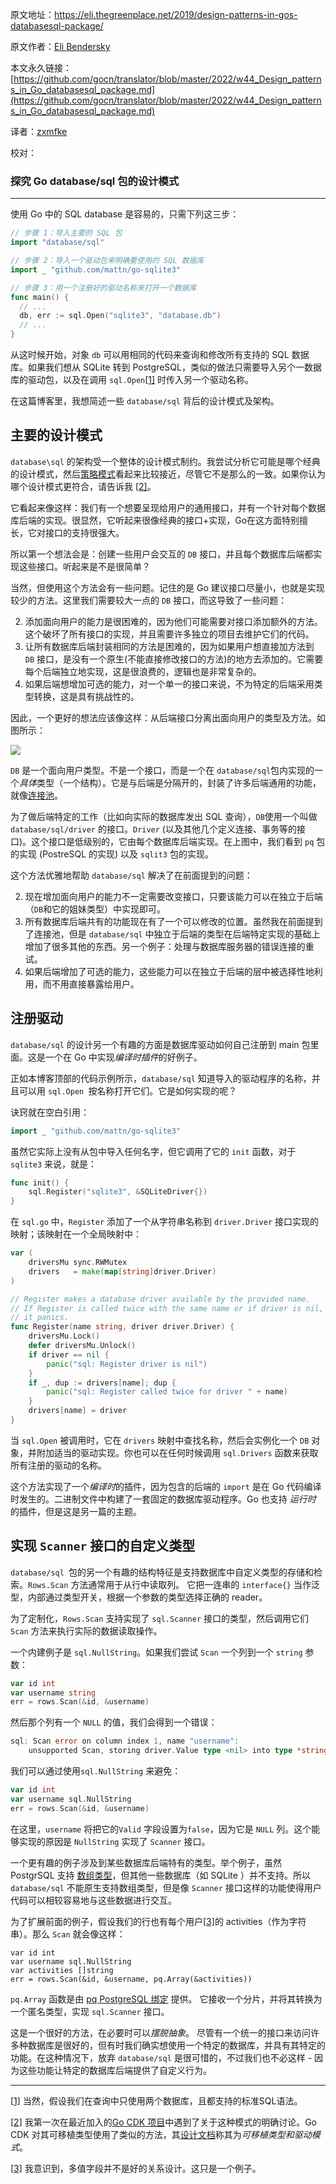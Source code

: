 原文地址：https://eli.thegreenplace.net/2019/design-patterns-in-gos-databasesql-package/

原文作者：[Eli Bendersky](https://eli.thegreenplace.net/)

本文永久链接：[https://github.com/gocn/translator/blob/master/2022/w44_Design_patterns_in_Go_databasesql_package.md](https://github.com/gocn/translator/blob/master/2022/w44_Design_patterns_in_Go_databasesql_package.md)

译者：[zxmfke](https://github.com/zxmfke)

校对：

### 探究 Go database/sql 包的设计模式

------

使用 Go 中的 SQL database 是容易的，只需下列这三步：

```go
// 步骤 1：导入主要的 SQL 包
import "database/sql"

// 步骤 2：导入一个驱动包来明确要使用的 SQL 数据库
import _ "github.com/mattn/go-sqlite3"

// 步骤 3：用一个注册好的驱动名称来打开一个数据库
func main() {
  // ...
  db, err := sql.Open("sqlite3", "database.db")
  // ...
}
```

从这时候开始，对象 `db` 可以用相同的代码来查询和修改所有支持的 SQL 数据库。如果我们想从 SQLite 转到 PostgreSQL，类似的做法只需要导入另个一数据库的驱动包，以及在调用 `sql.Open`[[1\]](https://eli.thegreenplace.net/2019/design-patterns-in-gos-databasesql-package/#sql1) 时传入另一个驱动名称。

在这篇博客里，我想简述一些 `database/sql` 背后的设计模式及架构。

## 主要的设计模式

`database\sql` 的架构受一个整体的设计模式制约。我尝试分析它可能是哪个经典的设计模式，然后[策略模式](https://en.wikipedia.org/wiki/Strategy_pattern)看起来比较接近，尽管它不是那么的一致。如果你认为哪个设计模式更符合，请告诉我 [[2\]](https://eli.thegreenplace.net/2019/design-patterns-in-gos-databasesql-package/#sql2)。

它看起来像这样：我们有一个想要呈现给用户的通用接口，并有一个针对每个数据库后端的实现。很显然，它听起来很像经典的接口+实现，Go在这方面特别擅长，它对接口的支持很强大。

所以第一个想法会是：创建一些用户会交互的 `DB` 接口，并且每个数据库后端都实现这些接口。听起来是不是很简单？

当然，但使用这个方法会有一些问题。记住的是 Go 建议接口尽量小，也就是实现较少的方法。这里我们需要较大一点的 `DB` 接口，而这导致了一些问题：

2. 添加面向用户的能力是很困难的，因为他们可能需要对接口添加额外的方法。这个破坏了所有接口的实现，并且需要许多独立的项目去维护它们的代码。
3. 让所有数据库后端封装相同的方法是困难的，因为如果用户想直接加方法到 `DB` 接口，是没有一个原生(不能直接修改接口的方法)的地方去添加的。它需要每个后端独立地实现，这是很浪费的，逻辑也是非常复杂的。
4. 如果后端想增加可选的能力，对一个单一的接口来说，不为特定的后端采用类型转换，这是具有挑战性的。

因此，一个更好的想法应该像这样：从后端接口分离出面向用户的类型及方法。如图所示：

![](../static/images/2022/w44_Design_patterns_in_Go_databasesql_package/database_sql_diagram.png)

`DB` 是一个面向用户类型。不是一个接口，而是一个在 `database/sql`包内实现的一个*具体*类型（一个结构）。它是与后端是分隔开的，封装了许多后端通用的功能，就像[连接池](https://en.wikipedia.org/wiki/Connection_pool)。

为了做后端特定的工作（比如向实际的数据库发出 SQL 查询），`DB`使用一个叫做`database/sql/driver` 的接口。`Driver` (以及其他几个定义连接、事务等的接口)。这个接口是低级别的，它由每个数据库后端实现。在上图中，我们看到 `pq` 包的实现 (PostreSQL 的实现) 以及 `sqlit3` 包的实现。

这个方法优雅地帮助 `database/sql` 解决了在前面提到的问题：

2. 现在增加面向用户的能力不一定需要改变接口，只要该能力可以在独立于后端（``DB``和它的姐妹类型）中实现即可。
3. 所有数据库后端共有的功能现在有了一个可以修改的位置。虽然我在前面提到了连接池，但是 `database/sql` 中独立于后端的类型在后端特定实现的基础上增加了很多其他的东西。另一个例子：处理与数据库服务器的错误连接的重试。
4. 如果后端增加了可选的能力，这些能力可以在独立于后端的层中被选择性地利用，而不用直接暴露给用户。

## 注册驱动

`database/sql` 的设计另一个有趣的方面是数据库驱动如何自己注册到 main 包里面。这是一个在 Go 中实现*编译时插件*的好例子。

正如本博客顶部的代码示例所示，`database/sql` 知道导入的驱动程序的名称，并且可以用 `sql.Open `按名称打开它们。它是如何实现的呢？

诀窍就在空白引用：

```go
import _ "github.com/mattn/go-sqlite3"
```

虽然它实际上没有从包中导入任何名字，但它调用了它的 `init` 函数，对于 `sqlite3` 来说，就是：

```go
func init() {
    sql.Register("sqlite3", &SQLiteDriver{})
}
```

在 `sql.go` 中，`Register` 添加了一个从字符串名称到 `driver.Driver` 接口实现的映射；该映射在一个全局映射中：

```go
var (
    driversMu sync.RWMutex
    drivers   = make(map[string]driver.Driver)
)

// Register makes a database driver available by the provided name.
// If Register is called twice with the same name or if driver is nil,
// it panics.
func Register(name string, driver driver.Driver) {
    driversMu.Lock()
    defer driversMu.Unlock()
    if driver == nil {
        panic("sql: Register driver is nil")
    }
    if _, dup := drivers[name]; dup {
        panic("sql: Register called twice for driver " + name)
    }
    drivers[name] = driver
}
```

当 `sql.Open` 被调用时，它在 `drivers`  映射中查找名称，然后会实例化一个 `DB` 对象，并附加适当的驱动实现。你也可以在任何时候调用 `sql.Drivers` 函数来获取所有注册的驱动的名称。

这个方法实现了一个*编译时*的插件，因为包含的后端的 `import` 是在 Go 代码编译时发生的。二进制文件中构建了一套固定的数据库驱动程序。Go 也支持 *运行时* 的插件，但是这是另一篇的主题。

## 实现 `Scanner` 接口的自定义类型

`database/sql `包的另一个有趣的结构特征是支持数据库中自定义类型的存储和检索。`Rows.Scan` 方法通常用于从行中读取列。 它把一连串的 `interface{}` 当作泛型，内部通过类型开关，根据一个参数的类型选择正确的 reader。

为了定制化，`Rows.Scan` 支持实现了 `sql.Scanner` 接口的类型，然后调用它们 `Scan` 方法来执行实际的数据读取操作。

一个内建例子是 `sql.NullString`。如果我们尝试 `Scan` 一个列到一个 `string` 参数：

```go
var id int
var username string
err = rows.Scan(&id, &username)
```

然后那个列有一个 `NULL` 的值，我们会得到一个错误：

```go
sql: Scan error on column index 1, name "username":
    unsupported Scan, storing driver.Value type <nil> into type *string
```

我们可以通过使用`sql.NullString` 来避免：

```go
var id int
var username sql.NullString
err = rows.Scan(&id, &username)
```

在这里，`username` 将把它的`Valid` 字段设置为`false`，因为它是 `NULL` 列。这个能够实现的原因是 `NullString` 实现了 `Scanner` 接口。

一个更有趣的例子涉及到某些数据库后端特有的类型。举个例子，虽然 PostgrSQL 支持 [数组类型](https://www.postgresql.org/docs/9.1/arrays.html)，但其他一些数据库（如 SQLite ）并不支持。所以 `database/sql` 不能原生支持数组类型，但是像 `Scanner` 接口这样的功能使得用户代码可以相较容易地与这些数据进行交互。

为了扩展前面的例子，假设我们的行也有每个用户\[[3\]](https://eli.thegreenplace.net/2019/design-patterns-in-gos-databasesql-package/#sql3)的 activities（作为字符串）。那么 `Scan` 就会像这样：

```
var id int
var username sql.NullString
var activities []string
err = rows.Scan(&id, &username, pq.Array(&activities))
```

`pq.Array` 函数是由 [pq PostgreSQL 绑定](https://godoc.org/github.com/lib/pq) 提供。 它接收一个分片，并将其转换为一个匿名类型，实现 `sql.Scanner` 接口。

这是一个很好的方法，在必要时可以*摆脱抽象*。 尽管有一个统一的接口来访问许多种数据库是很好的，但有时我们确实想使用一个特定的数据库，并具有其特定的功能。在这种情况下，放弃 `database/sql` 是很可惜的，不过我们也不必这样 - 因为这些功能让特定的数据库后端提供了自定义行为。

------

[[1\]](https://eli.thegreenplace.net/2019/design-patterns-in-gos-databasesql-package/#footnote-reference-1)  当然，假设我们在查询中只使用两个数据库，且都支持的标准SQL语法。

[[2\]](https://eli.thegreenplace.net/2019/design-patterns-in-gos-databasesql-package/#footnote-reference-2)  我第一次在最近加入的[Go CDK 项目](https://github.com/google/go-cloud)中遇到了关于这种模式的明确讨论。Go CDK 对其可移植类型使用了类似的方法，其[设计文档](https://github.com/google/go-cloud/blob/master/internal/docs/design.md#portable-types-and-drivers)称其为*可移植类型和驱动模式*。

[[3\]](https://eli.thegreenplace.net/2019/design-patterns-in-gos-databasesql-package/#footnote-reference-3)  我意识到，多值字段并不是好的关系设计。这只是一个例子。